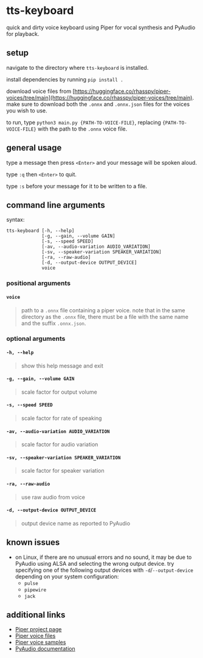 # tts-keyboard

quick and dirty voice keyboard using Piper for vocal synthesis and PyAudio for playback.

## setup
navigate to the directory where `tts-keyboard` is installed.

install dependencies by running `pip install .`

download voice files from [https://huggingface.co/rhasspy/piper-voices/tree/main](https://huggingface.co/rhasspy/piper-voices/tree/main). make sure to download both the `.onnx` and `.onnx.json` files for the voices you wish to use.

to run, type `python3 main.py {PATH-TO-VOICE-FILE}`, replacing `{PATH-TO-VOICE-FILE}` with the path to the `.onnx` voice file.

## general usage
type a message then press `<Enter>` and your message will be spoken aloud.

type `:q` then `<Enter>` to quit.

type `:s` before your message for it to be written to a file.

## command line arguments
syntax:
```
tts-keyboard [-h, --help]
             [-g, --gain, --volume GAIN]
             [-s, --speed SPEED]
             [-av, --audio-variation AUDIO_VARIATION]
             [-sv, --speaker-variation SPEAKER_VARIATION]
             [-ra, --raw-audio]
             [-d, --output-device OUTPUT_DEVICE]
             voice
```

### positional arguments
#### `voice`
> path to a `.onnx` file containing a piper voice. note that in the same directory as the `.onnx` file, there must be a file with the same name and the suffix `.onnx.json`.

### optional arguments
#### `-h, --help`
> show this help message and exit

#### `-g, --gain, --volume GAIN`
> scale factor for output volume

#### `-s, --speed SPEED`
> scale factor for rate of speaking

#### `-av, --audio-variation AUDIO_VARIATION`
> scale factor for audio variation

#### `-sv, --speaker-variation SPEAKER_VARIATION`
> scale factor for speaker variation

#### `-ra, --raw-audio`
> use raw audio from voice

#### `-d, --output-device OUTPUT_DEVICE`
> output device name as reported to PyAudio

## known issues
- on Linux, if there are no unusual errors and no sound, it may be due to PyAudio using ALSA and selecting the wrong output device. try specifying one of the following output devices with `-d`/`--output-device` depending on your system configuration:
  - `pulse`
  - `pipewire`
  - `jack`

## additional links
- [Piper project page](https://github.com/rhasspy/piper1-gpl)
- [Piper voice files](https://huggingface.co/rhasspy/piper-voices)
- [Piper voice samples](https://rhasspy.github.io/piper-samples)
- [PyAudio documentation](https://people.csail.mit.edu/hubert/pyaudio/docs)
